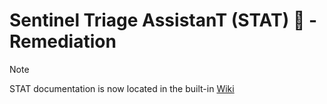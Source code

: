 # Sentinel Triage AssistanT (STAT) :hospital: - Remediation

> [!NOTE]
> STAT documentation is now located in the built-in [Wiki](https://github.com/briandelmsft/SentinelAutomationModules/wiki/Examples#triggering-a-remediation-playbook-on-stat-output)

